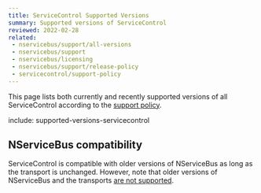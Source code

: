 ```yaml
---
title: ServiceControl Supported Versions
summary: Supported versions of ServiceControl
reviewed: 2022-02-28
related:
 - nservicebus/support/all-versions
 - nservicebus/support
 - nservicebus/licensing
 - nservicebus/support/release-policy
 - servicecontrol/support-policy
---
```


This page lists both currently and recently supported versions of all ServiceControl according to the [support policy](/nservicebus/support).

include: supported-versions-servicecontrol

## NServiceBus compatibility

ServiceControl is compatible with older versions of NServiceBus as long as the transport is unchanged. However, note that older versions of NServiceBus and the transports [are not supported](/nservicebus/support/supported-versions.md).
